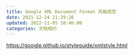 ```yaml
---
title: Google XML Document Format 风格规范
date: 2021-12-24 21:29:26
updated: 2022-11-05 10:46:00
categories: 文档规约
---
```


<https://google.github.io/styleguide/xmlstyle.html>
